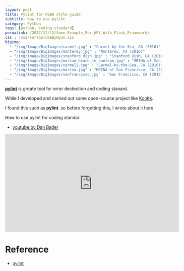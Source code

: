 ```yaml
---
layout: post
title: Pylint for PEB8 style guide 
subtitle: How to use pylint 
category: Python
tags: [python, coding_standard]
permalink: /2017/12/13/Some_Example_For_APl_With_Flask_Framework/
css : /css/ForYouTubeByHyun.css
bigimg: 
  - "/img/Image/BigImages/carmel.jpg" : "Carmel-by-the-Sea, CA (2016)"
  - "/img/Image/BigImages/monterey.jpg" : "Monterey, CA (2016)"
  - "/img/Image/BigImages/stanford_dish.jpg" : "Stanford Dish, CA (2016)"
  - "/img/Image/BigImages/marian_beach_in_sanfran.jpg" : "MRINA of San Francisco, CA (2016)"
  - "/img/Image/BigImages/carmel2.jpg" : "Carmel-by-the-Sea, CA (2016)"
  - "/img/Image/BigImages/marina.jpg" : "MRINA of San Francisco, CA (2016)"
  - "/img/Image/BigImages/sanfrancisco.jpg" : "San Francisco, CA (2016)"
---
```


**[pylint](https://www.pylint.org/)** is greate tool for error dectection and coding stanard.

While I developed and carried out some open-source project like [Konltk](http://www.konltk.org/). 

I found this such as **pylint**. so before forgetting this, I wrote about it here

<div id="tutorial-section">

  <div id="tutorial-title">How to use pylint for coding standar</div>

  <ul class="nav nav-pills">
    <li class="active"><a data-toggle="tab" href="#refrigerator">youtube by Dan Bader</a></li>
  </ul>

  <div class="tab-content">
    <div id="refrigerator" class="tab-pane fade in active">
      <iframe width="560" height="315" src="https://www.youtube.com/embed/fFY5103p5-c" frameborder="0" allow="autoplay; encrypted-media" allowfullscreen></iframe>
    </div>
  </div>
</div>

# Reference

 - [pylint](https://www.pylint.org/)

